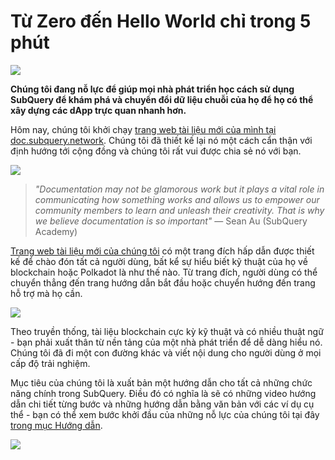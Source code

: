 # Từ Zero đến Hello World chỉ trong 5 phút

![](https://miro.medium.com/max/1400/1*g51P_PPoseNqEfCBgvpXXA.png)

**Chúng tôi đang nỗ lực để giúp mọi nhà phát triển học cách sử dụng SubQuery để khám phá và chuyển đổi dữ liệu chuỗi của họ để họ có thể xây dựng các dApp trực quan nhanh hơn.**

Hôm nay, chúng tôi khởi chạy [trang web tài liệu mới của mình tại doc.subquery.network](https://doc.subquery.network/). Chúng tôi đã thiết kế lại nó một cách cẩn thận với định hướng tới cộng đồng và chúng tôi rất vui được chia sẻ nó với bạn.

![](https://miro.medium.com/max/1200/1*snyFSjyQ9q116bmIcaVfsQ.gif)

> _"Documentation may not be glamorous work but it plays a vital role in communicating how something works and allows us to empower our community members to learn and unleash their creativity. That is why we believe documentation is so important"_ — Sean Au (SubQuery Academy)

[Trang web tài liệu mới của chúng tôi](https://doc.subquery.network/) có một trang đích hấp dẫn được thiết kế để chào đón tất cả người dùng, bất kể sự hiểu biết kỹ thuật của họ về blockchain hoặc Polkadot là như thế nào. Từ trang đích, người dùng có thể chuyển thẳng đến trang hướng dẫn bắt đầu hoặc chuyển hướng đến trang hỗ trợ mà họ cần.

![](https://miro.medium.com/max/1400/1*obZau98aya3Ohtc43DAuEw.png)

Theo truyền thống, tài liệu blockchain cực kỳ kỹ thuật và có nhiều thuật ngữ - bạn phải xuất thân từ nền tảng của một nhà phát triển để dễ dàng hiểu nó. Chúng tôi đã đi một con đường khác và viết nội dung cho người dùng ở mọi cấp độ trải nghiệm.

Mục tiêu của chúng tôi là xuất bản một hướng dẫn cho tất cả những chức năng chính trong SubQuery. Điều đó có nghĩa là sẽ có những video hướng dẫn chi tiết từng bước và những hướng dẫn bằng văn bản với các ví dụ cụ thể - bạn có thể xem bước khởi đầu của những nỗ lực của chúng tôi tại đây [trong mục Hướng dẫn](https://doc.subquery.network/tutorials_examples/howto.html).

![](https://miro.medium.com/max/1200/1*nxy4aDTaQ0EMGudm0QW09g.gif)
